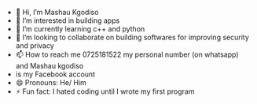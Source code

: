 - 👋 Hi, I’m Mashau Kgodiso
- 👀 I’m interested in building apps
- 🌱 I’m currently learning c++ and python
- 💞️ I’m looking to collaborate on building softwares for improving security and privacy
- 📫 How to reach me 0725181522 my personal number (on whatsapp) and Mashau kgodiso
- is my Facebook account 
- 😄 Pronouns: He/ Him
- ⚡ Fun fact: I hated coding until I wrote my first program

<!---
Kgodpet19/Kgodpet19 is a ✨ special ✨ repository because its `README.md` (this file) appears on your GitHub profile.
You can click the Preview link to take a look at your changes.
--->
